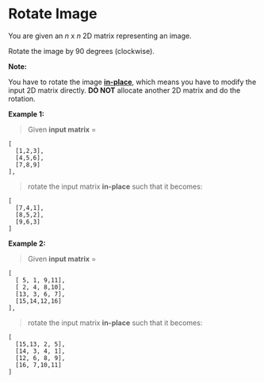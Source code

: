 # Rotate Image
You are given an _n_ x _n_ 2D matrix representing an image.

Rotate the image by 90 degrees (clockwise).

**Note:**

You have to rotate the image [**in-place**](https://en.wikipedia.org/wiki/In-place_algorithm), which means you have to modify the input 2D matrix directly. **DO NOT** allocate another 2D matrix and do the rotation.

**Example 1:**

>Given **input matrix** = 
```
[
  [1,2,3],
  [4,5,6],
  [7,8,9]
],
```
>rotate the input matrix **in-place** such that it becomes:
```
[
  [7,4,1],
  [8,5,2],
  [9,6,3]
]
```
**Example 2:**

>Given **input matrix** =
```
[
  [ 5, 1, 9,11],
  [ 2, 4, 8,10],
  [13, 3, 6, 7],
  [15,14,12,16]
], 
```

>rotate the input matrix **in-place** such that it becomes:
```
[
  [15,13, 2, 5],
  [14, 3, 4, 1],
  [12, 6, 8, 9],
  [16, 7,10,11]
]
```
